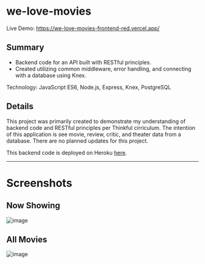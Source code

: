 # we-love-movies

Live Demo: https://we-love-movies-frontend-red.vercel.app/

## Summary
* Backend code for an API built with RESTful principles.
* Created utilizing common middleware, error handling, and connecting with a database using Knex.

Technology: JavaScript ES6, Node.js, Express, Knex, PostgreSQL

## Details
This project was primarily created to demonstrate my understanding of backend code and RESTful principles per Thinkful cirriculum.
The intention of this application is see movie, review, critic, and theater data from a database.
There are no planned updates for this project.

This backend code is deployed on Heroku [here](https://gentle-earth-35524.herokuapp.com/).

---

# Screenshots


## Now Showing 
![image](https://user-images.githubusercontent.com/104510317/182693422-502dcbef-56cd-481a-8caa-0a2ec4933fb6.png)



## All Movies
![image](https://user-images.githubusercontent.com/104510317/182694818-3ed7d280-adfe-430b-a12a-feee193703c7.png)
